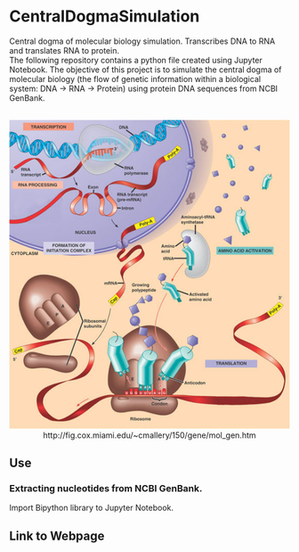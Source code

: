 # CentralDogmaSimulation
Central dogma of molecular biology simulation. Transcribes DNA to RNA and translates RNA to protein. 
<br>
The following repository contains a python file created using Jupyter Notebook. The objective of this project is to simulate the central dogma of molecular biology (the flow of genetic information within a biological system: DNA -> RNA -> Protein) using protein DNA sequences from NCBI GenBank.
<br>
<br>
 
<p align="center">
  <img src="https://github.com/ajmengistu/Central-Dogma-of-Molecular-Biology-Simulation/blob/master/centraldogma.jpg">
  <br>
  http://fig.cox.miami.edu/~cmallery/150/gene/mol_gen.htm
</p>

## Use
### Extracting nucleotides from NCBI GenBank.
Import Bipython library to Jupyter Notebook. 
## Link to Webpage
